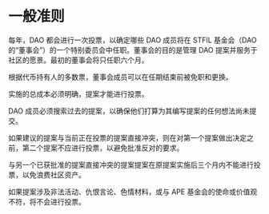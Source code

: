 # 一般准则

每年，DAO 都会进行一次投票，以确定哪些 DAO 成员将在 STFIL 基金会（DAO 的“董事会”）的一个特别委员会中任职。董事会的目的是管理 DAO 提案并服务于社区的愿景。最初的董事会将只任职六个月。

根据代币持有人的多数票，董事会成员可以在任期结束前被免职和更换。

实施的总成本必须明确，提案才能进行投票。

DAO 成员必须搜索过去的提案，以确保他们打算为其编写提案的任何想法尚未提交。

如果建议的提案与当前正在投票的提案直接冲突，则在对第一个提案做出决定之前，第二个提案不应进行投票，以避免批准反对的要求。

与另一个已获批准的提案直接冲突的提案提案在原提案实施后三个月内不能进行投票，以免浪费社区资产。

如果提案涉及非法活动、仇恨言论、色情材料，或与 APE 基金会的使命或价值观不符，将不会进行投票。
